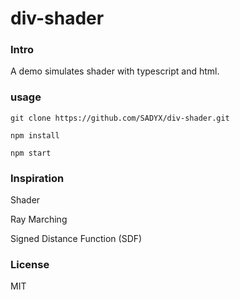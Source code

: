 # div-shader
### Intro
A demo simulates shader with typescript and html.

### usage
```
git clone https://github.com/SADYX/div-shader.git
```
```
npm install
```
```
npm start
```

### Inspiration
Shader

Ray Marching

Signed Distance Function (SDF)

### License
MIT
